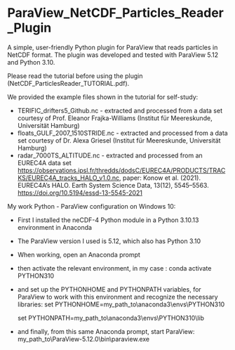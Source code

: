 # ParaView_NetCDF_Particles_Reader_Plugin
A simple, user-friendly Python plugin for ParaView that reads particles in NetCDF format. The plugin was developed and tested with ParaView 5.12 and Python 3.10.

Please read the tutorial before using the plugin (NetCDF_ParticlesReader_TUTORIAL.pdf).

We provided the example files shown in the tutorial for self-study:  
- TERIFIC_drifters5_Github.nc - extracted and processed from a data set courtesy of Prof. Eleanor Frajka-Williams (Institut für Meereskunde, Universität Hamburg)
- floats_GULF_2007_1510STRIDE.nc - extracted and processed from a data set courtesy of Dr. Alexa Griesel (Institut für Meereskunde, Universität Hamburg)
- radar_7000TS_ALTITUDE.nc - extracted and processed from an EUREC4A data set https://observations.ipsl.fr/thredds/dodsC/EUREC4A/PRODUCTS/TRACKS/EUREC4A_tracks_HALO_v1.0.nc,
                             paper: Konow et al. (2021). EUREC4A’s HALO. Earth System Science Data, 13(12), 5545–5563. https://doi.org/10.5194/essd-13-5545-2021

My work Python - ParaView configuration on Windows 10: 
- First I installed the neCDF-4 Python module in a Python 3.10.13 environment in Anaconda
- The ParaView version I used is 5.12, which also has Python 3.10
- When working, open an Anaconda prompt
-   then activate the relevant environment, in my case :
    conda activate PYTHON310
-   and set up the PYTHONHOME and PYTHONPATH variables, for ParaView to work with this environment and recognize the necessary libraries:
    set PYTHONHOME=my_path_to\anaconda3\envs\PYTHON310
    
    set PYTHONPATH=my_path_to\anaconda3\envs\PYTHON310\lib
    
-   and finally, from this same Anaconda prompt, start ParaView:    
    my_path_to\ParaView-5.12.0\bin\paraview.exe

